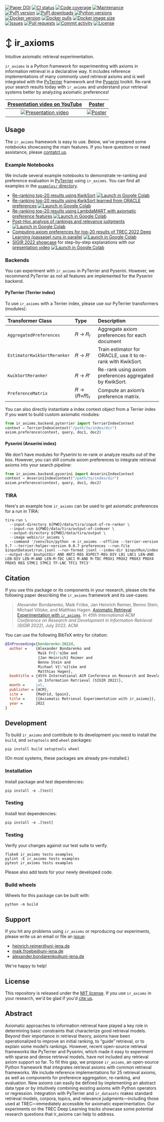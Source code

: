 [![Paper DOI](https://img.shields.io/badge/DOI-10.1145%2F3477495.3531743-blue?style=flat-square)](https://doi.org/10.1145/3477495.3531743)
[![CI status](https://img.shields.io/github/actions/workflow/status/webis-de/ir_axioms/ci.yml?branch=main&style=flat-square)](https://github.com/webis-de/ir_axioms/actions/workflows/ci.yml)
[![Code coverage](https://img.shields.io/codecov/c/github/webis-de/ir_axioms?style=flat-square)](https://codecov.io/github/webis-de/ir_axioms/)
[![Maintenance](https://img.shields.io/maintenance/yes/2023?style=flat-square)](https://github.com/webis-de/ir_axioms/graphs/contributors)  
[![PyPI version](https://img.shields.io/pypi/v/ir_axioms?style=flat-square)](https://pypi.org/project/ir_axioms/)
[![PyPI downloads](https://img.shields.io/pypi/dm/ir_axioms?style=flat-square)](https://pypi.org/project/ir_axioms/)
[![Python versions](https://img.shields.io/pypi/pyversions/ir_axioms?style=flat-square)](https://pypi.org/project/ir_axioms/)  
[![Docker version](https://img.shields.io/docker/v/webis/ir_axioms?style=flat-square&label=docker
)](https://hub.docker.com/repository/docker/webis/ir_axioms)
[![Docker pulls](https://img.shields.io/docker/pulls/webis/ir_axioms?style=flat-square&label=pulls)](https://hub.docker.com/repository/docker/webis/ir_axioms)
[![Docker image size](https://img.shields.io/docker/image-size/webis/ir_axioms?style=flat-square)](https://hub.docker.com/repository/docker/webis/ir_axioms)  
[![Issues](https://img.shields.io/github/issues/webis-de/ir_axioms?style=flat-square)](https://github.com/webis-de/ir_axioms/issues)
[![Pull requests](https://img.shields.io/github/issues-pr/webis-de/ir_axioms?style=flat-square)](https://github.com/webis-de/ir_axioms/pulls)
[![Commit activity](https://img.shields.io/github/commit-activity/m/webis-de/ir_axioms?style=flat-square)](https://github.com/webis-de/ir_axioms/commits)
[![License](https://img.shields.io/github/license/webis-de/ir_axioms?style=flat-square)](LICENSE)

# ↕️ ir_axioms

Intuitive axiomatic retrieval experimentation.

`ir_axioms` is a Python framework for experimenting with axioms in information retrieval in a declarative way. 
It includes reference implementations of many commonly used retrieval axioms and is well integrated with the [PyTerrier](https://github.com/terrier-org/pyterrier) framework and the [Pyserini](https://github.com/castorini/pyserini) toolkit.
Re-rank your search results today with `ir_axioms` and understand your retrieval systems better by analyzing
axiomatic preferences!

|            [Presentation video on YouTube](https://youtu.be/hZtWw805TBg)             |                  [Poster](https://webis.de/downloads/publications/posters/bondarenko_2022d.pdf)                   |
|:------------------------------------------------------------------------------------:|:-----------------------------------------------------------------------------------------------------------------:|
| [![Presentation video](documentation/video-cover.png)](https://youtu.be/hZtWw805TBg) | [![Poster](documentation/poster-cover.png)](https://webis.de/downloads/publications/posters/bondarenko_2022d.pdf) |

## Usage

The `ir_axioms` framework is easy to use. Below, we've prepared some notebooks showcasing the main features.
If you have questions or need assistance, please [contatct us](#support).

### Example Notebooks

We include several example notebooks to demonstrate re-ranking and preference evaluation in [PyTerrier](https://github.com/terrier-org/pyterrier) using `ir_axioms`.
You can find all examples in the [`examples/` directory](examples).

- [Re-ranking top-20 results using KwikSort](examples/pyterrier_kwiksort.ipynb)
  [![Launch in Google Colab](https://img.shields.io/badge/open%20in-colab-informational?style=flat-square)](https://colab.research.google.com/github/webis-de/ir_axioms/blob/main/examples/pyterrier_kwiksort.ipynb)
- [Re-ranking top-20 results using KwikSort learned from ORACLE preferences](examples/pyterrier_kwiksort_learned.ipynb)
  [![Launch in Google Colab](https://img.shields.io/badge/open%20in-colab-informational?style=flat-square)](https://colab.research.google.com/github/webis-de/ir_axioms/blob/main/examples/pyterrier_kwiksort_learned.ipynb)
- [Re-ranking top-20 results using LambdaMART with axiomatic preference features](examples/pyterrier_ltr_features.ipynb)
  [![Launch in Google Colab](https://img.shields.io/badge/open%20in-colab-informational?style=flat-square)](https://colab.research.google.com/github/webis-de/ir_axioms/blob/main/examples/pyterrier_ltr_features.ipynb)
- [Post-Hoc analysis of rankings and relevance judgments](examples/pyterrier_post_hoc_analysis_of_runs_and_qrels.ipynb)
  [![Launch in Google Colab](https://img.shields.io/badge/open%20in-colab-informational?style=flat-square)](https://colab.research.google.com/github/webis-de/ir_axioms/blob/main/examples/pyterrier_post_hoc_analysis_of_runs_and_qrels.ipynb)
- [Computing axiom preferences for top-20 results of TREC 2022 Deep Learning (passage) runs in parallel](examples/pyterrier_preferences_parallel.ipynb)
  [![Launch in Google Colab](https://img.shields.io/badge/open%20in-colab-informational?style=flat-square)](https://colab.research.google.com/github/webis-de/ir_axioms/blob/main/examples/pyterrier_preferences_parallel.ipynb)
- [SIGIR 2022 showcase](examples/sigir2022_showcase.ipynb) for step-by-step explanations with our [presentation video](https://youtu.be/hZtWw805TBg)
  [![Launch in Google Colab](https://img.shields.io/badge/open%20in-colab-informational?style=flat-square)](https://colab.research.google.com/github/webis-de/ir_axioms/blob/main/examples/sigir2022_showcase.ipynb)

### Backends

You can experiment with `ir_axioms` in PyTerrier and Pyserini.
However, we recommend PyTerrier as not all features are implemented for the Pyserini backend.

#### PyTerrier (Terrier index)

To use `ir_axioms` with a Terrier index, please use our PyTerrier transformers (modules):

| Transformer Class           | Type                      | Description                                                  |
|:----------------------------|:--------------------------|:-------------------------------------------------------------|
| `AggregatedPreferences`     | 𝑅 → 𝑅<sub>𝑓</sub>      | Aggregate axiom preferences for each document                |
| `EstimatorKwikSortReranker` | 𝑅 → 𝑅′                  | Train estimator for ORACLE, use it to re-rank with KwikSort. |
| `KwikSortReranker`          | 𝑅 → 𝑅′                  | Re-rank using axiom preferences aggregated by KwikSort.      |
| `PreferenceMatrix`          | 𝑅 → (𝑅×𝑅)<sub>𝑓</sub> | Compute an axiom’s preference matrix.                        |

You can also directly instantiate a index context object from a Terrier index if you want to build custom axiomatic modules:

```python
from ir_axioms.backend.pyterrier import TerrierIndexContext
context = TerrierIndexContext("/path/to/index/dir")
axiom.preference(context, query, doc1, doc2)
```

#### Pyserini (Anserini index)

We don't have modules for Pyserini to re-rank or analyze results out of the box.
However, you can still comute axiom preferences to integrate retrieval axioms into your search pipeline:

```python
from ir_axioms.backend.pyserini import AnseriniIndexContext
context = AnseriniIndexContext("/path/to/index/dir")
axiom.preference(context, query, doc1, doc2)
```

### TIRA

Here's an example how `ir_axioms` can be used to get axiomatic preferences for a run in TIRA:

```shell
tira-run \
  --input-directory ${PWD}/data/tira/input-of-re-ranker \
  --input-run ${PWD}/data/tira/output-of-indexer \
  --output-directory ${PWD}/data/tira/output \
  --image webis/ir_axioms \
  --command '/venv/bin/python -m ir_axioms --offline --terrier-version 5.7 --terrier-helper-version 0.0.7 preferences --run-file $inputDataset/run.jsonl --run-format jsonl --index-dir $inputRun/index --output-dir $outputDir AND ANTI-REG ASPECT-REG DIV LB1 LNC1 LEN-AND LEN-DIV LEN-M-AND LEN-M-TDC LNC1 M-AND M-TDC PROX1 PROX2 PROX3 PROX4 PROX5 REG STMC1 STMC2 TF-LNC TFC1 TFC3'
```

## Citation

If you use this package or its components in your research, please cite the following paper describing the `ir_axioms`
framework and its use-cases:

> Alexander Bondarenko, Maik Fröbe, Jan Heinrich Reimer, Benno Stein, Michael Völske, and Matthias Hagen. [Axiomatic Retrieval Experimentation with `ir_axioms`](https://webis.de/publications.html?q=ir_axioms#bondarenko_2022d). In _45th International ACM Conference on Research and Development in Information Retrieval (SIGIR 2022)_, July 2022. ACM.

You can use the following BibTeX entry for citation:

```bibtex
@InProceedings{bondarenko:2022d,
  author =    {Alexander Bondarenko and
               Maik Fr{\"o}be and
               {Jan Heinrich} Reimer and
               Benno Stein and
               Michael V{\"o}lske and
               Matthias Hagen},
  booktitle = {45th International ACM Conference on Research and Development
               in Information Retrieval (SIGIR 2022)},
  month =     jul,
  publisher = {ACM},
  site =      {Madrid, Spain},
  title =     {{Axiomatic Retrieval Experimentation with ir_axioms}},
  year =      2022
}
```

## Development

To build `ir_axioms` and contribute to its development you need to install the `build`, and `setuptools` and `wheel` packages:

```shell
pip install build setuptools wheel
```

(On most systems, these packages are already pre-installed.)

### Installation

Install package and test dependencies:

```shell
pip install -e .[test]
```

### Testing

Install test dependencies:

```shell
pip install -e .[test]
```

### Testing

Verify your changes against our test suite to verify.

```shell
flake8 ir_axioms tests examples
pylint -E ir_axioms tests examples
pytest ir_axioms tests examples
```

Please also add tests for your newly developed code.

### Build wheels

Wheels for this package can be built with:

```shell
python -m build
```

## Support

If you hit any problems using `ir_axioms` or reproducing our experiments, please write us an email or file an [issue](https://github.com/webis-de/ir_axioms/issues/new):

- [heinrich.reimer@uni-jena.de](mailto:heinrich.reimer@uni-jena.de)
- [maik.froebe@uni-jena.de](mailto:maik.froebe@uni-jena.de)
- [alexander.bondarenko@uni-jena.de](mailto:alexander.bondarenko@uni-jena.de)

We're happy to help!

## License

This repository is released under the [MIT license](LICENSE). If you use `ir_axioms` in your research, we'd be glad if
you'd [cite us](#citation).

## Abstract
Axiomatic approaches to information retrieval have played a key role in determining basic constraints that characterize good retrieval models. Beyond their importance in retrieval theory, axioms have been operationalized to improve an initial ranking, to “guide” retrieval, or to explain some model’s rankings. However, recent open-source retrieval frameworks like PyTerrier and Pyserini, which made it easy to experiment with sparse and dense retrieval models, have not included any retrieval axiom support so far. To fill this gap, we propose `ir_axioms`, an open-source Python framework that integrates retrieval axioms with common retrieval frameworks. We include reference implementations for 25 retrieval axioms, as well as components for preference aggregation, re-ranking, and evaluation. New axioms can easily be defined by implementing an abstract data type or by intuitively combining existing axioms with Python operators or regression. Integration with PyTerrier and `ir_datasets` makes standard retrieval models, corpora, topics, and relevance judgments—including those used at TREC—immediately accessible for axiomatic experimentation. Our experiments on the TREC Deep Learning tracks showcase some potential research questions that ir_axioms can help to address.
